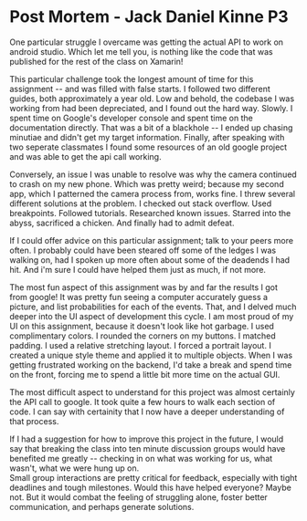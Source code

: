 # Post Mortem - Jack Daniel Kinne P3

One particular struggle I overcame was getting the actual API to work on android studio.  Which let me tell you, is nothing like the code that was published for the rest of the class on Xamarin!

This particular challenge took the longest amount of time for this assignment -- and was filled with false starts.  I followed two different guides, both approximately a year old.  Low and behold, the codebase I was working from had been depreciated, and I found out the hard way.  Slowly.  I spent time on Google's developer console and spent time on the documentation directly.  That was a bit of a blackhole -- I ended up chasing minutiae and didn't get my target information.
Finally, after speaking with two seperate classmates I found some resources of an old google project and was able to get the api call working. 

Conversely, an issue I was unable to resolve was why the camera continued to crash on my new phone.  Which was pretty weird; because my second app, which I patterned the camera process from, works fine.  I threw several different solutions at the problem.  I checked out stack overflow.  Used breakpoints.  Followed tutorials.  Researched known issues.  Starred into the abyss, sacrificed a chicken.  And finally had to admit defeat.

If I could offer advice on this particular assignment; talk to your peers more often.  I probably could have been steared off some of the ledges I was walking on, had I spoken up more often about some of the deadends I had hit.  And i'm sure I could have helped them just as much, if not more.  

The most fun aspect of this assignment was by and far the results I got from google!  It was pretty fun seeing a computer accurately guess a picture, and list probabilities for each of the events.  That, and I delved much deeper into the UI aspect of development this cycle.  I am most proud of my UI on this assignment, because it doesn't look like hot garbage.  I used complimentary colors.  I rounded the corners on my buttons.  I matched padding.  I used a relative stretching layout. I forced a portrait layout.  I created a unique style theme and applied it to multiple objects.
When I was getting frustrated working on the backend, I'd take a break and spend time on the front, forcing me to spend a little bit more time on the actual GUI.

The most difficult aspect to understand for this project was almost certainly the API call to google.  It took quite a few hours to walk each section of code.  I can say with certainity that I now have a deeper understanding of that process.  

If I had a suggestion for how to improve this project in the future, I would say that breaking the class into ten minute discussion groups would have benefited me greatly -- checking in on what was working for us, what wasn't, what we were hung up on.  
Small group interactions are pretty critical for feedback, especially with tight deadlines and tough milestones.  Would this have helped everyone?  Maybe not.  But it would combat the feeling of struggling alone, foster better communication, and perhaps generate solutions.  

